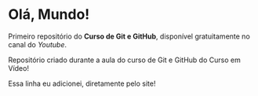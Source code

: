 # Olá, Mundo!
 Primeiro repositório do **Curso de Git e GitHub**, disponível gratuitamente no canal do *Youtube*.

Repositório criado durante a aula do curso de Git e GitHub do Curso em Vídeo!

Essa linha eu adicionei, diretamente pelo site!
